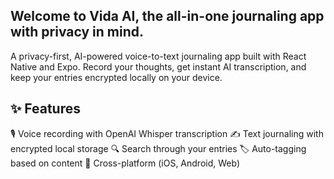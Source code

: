 ## Welcome to Vida AI, the all-in-one journaling app with privacy in mind. 
A privacy-first, AI-powered voice-to-text journaling app built with React Native and Expo. Record your thoughts, get instant AI transcription, and keep your entries encrypted locally on your device.

## ✨ Features
🎙️ Voice recording with OpenAI Whisper transcription
✍️ Text journaling with encrypted local storage
🔍 Search through your entries
🏷️ Auto-tagging based on content
📱 Cross-platform (iOS, Android, Web)